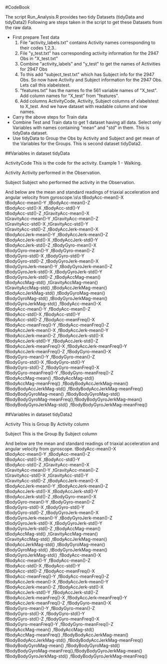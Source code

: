 #CodeBook

The script Run_Analysis.R provides two tidy Datasets (tidyData and tidyData2)
Following are steps taken in the script to get these Datasets from the raw data.

* First prepare Test data
    1. File "activity_labels.txt" contains Activity names corresponding to their codes 1,2,3..
    2. File "y_test.txt" has corresponding activity information for the 2947 Obs in "X_test.txt"
    3. Combine "activity_labels" and "y_test" to get the names of Activities for 2947 Obs
    4. To this add "subject_test.txt" which has Subject info for the 2947 Obs. So now have Activity and Subject information for the 2947 Obs. Lets call this xlabelstest. 
    5. "features.txt" has the names fo the 561 variable names of "X_test". Add column names for "X_test" from "features".
    6. Add columns ActivityCode, Activity, Subject columns of xlabelstest to X_test. And we have dataset with readable column and row names.
* Carry the above steps for Train data
* Combine Test and Train data to get 1 dataset having all data. Select only Variables with names containing "mean" and "std" in them. This is tidyData dataset.
* Use tidyData to Group the Obs by Activity and Subject and get mean of the Variables for the Groups. This is second dataset tidyData2.

##Variables in dataset tidyData

ActivityCode
    This is the code for the activity. Example 1 - Walking.
    
Activity
    Activity performed in the Observation.

Subject
    Subject who performed the activity in the Observation.
    
And below are the mean and standard readings of triaxial acceleration and angular velocity from gyroscope.\s\s
tBodyAcc-mean()-X                             
tBodyAcc-mean()-Y          ,tBodyAcc-mean()-Z              
tBodyAcc-std()-X           ,tBodyAcc-std()-Y               
tBodyAcc-std()-Z           ,tGravityAcc-mean()-X           
tGravityAcc-mean()-Y       ,tGravityAcc-mean()-Z           
tGravityAcc-std()-X        ,tGravityAcc-std()-Y            
tGravityAcc-std()-Z        ,tBodyAccJerk-mean()-X          
tBodyAccJerk-mean()-Y      ,tBodyAccJerk-mean()-Z          
tBodyAccJerk-std()-X       ,tBodyAccJerk-std()-Y           
tBodyAccJerk-std()-Z       ,tBodyGyro-mean()-X             
tBodyGyro-mean()-Y         ,tBodyGyro-mean()-Z             
tBodyGyro-std()-X          ,tBodyGyro-std()-Y              
tBodyGyro-std()-Z          ,tBodyGyroJerk-mean()-X         
tBodyGyroJerk-mean()-Y     ,tBodyGyroJerk-mean()-Z         
tBodyGyroJerk-std()-X      ,tBodyGyroJerk-std()-Y          
tBodyGyroJerk-std()-Z      ,tBodyAccMag-mean()             
tBodyAccMag-std()          ,tGravityAccMag-mean()          
tGravityAccMag-std()       ,tBodyAccJerkMag-mean()         
tBodyAccJerkMag-std()      ,tBodyGyroMag-mean()            
tBodyGyroMag-std()         ,tBodyGyroJerkMag-mean()        
tBodyGyroJerkMag-std()     ,fBodyAcc-mean()-X              
fBodyAcc-mean()-Y          ,fBodyAcc-mean()-Z              
fBodyAcc-std()-X           ,fBodyAcc-std()-Y               
fBodyAcc-std()-Z           ,fBodyAcc-meanFreq()-X          
fBodyAcc-meanFreq()-Y      ,fBodyAcc-meanFreq()-Z          
fBodyAccJerk-mean()-X      ,fBodyAccJerk-mean()-Y          
fBodyAccJerk-mean()-Z      ,fBodyAccJerk-std()-X           
fBodyAccJerk-std()-Y       ,fBodyAccJerk-std()-Z           
fBodyAccJerk-meanFreq()-X  ,fBodyAccJerk-meanFreq()-Y      
fBodyAccJerk-meanFreq()-Z  ,fBodyGyro-mean()-X             
fBodyGyro-mean()-Y         ,fBodyGyro-mean()-Z             
fBodyGyro-std()-X          ,fBodyGyro-std()-Y              
fBodyGyro-std()-Z          ,fBodyGyro-meanFreq()-X         
fBodyGyro-meanFreq()-Y     ,fBodyGyro-meanFreq()-Z         
fBodyAccMag-mean()         ,fBodyAccMag-std()              
fBodyAccMag-meanFreq()     ,fBodyBodyAccJerkMag-mean()     
fBodyBodyAccJerkMag-std()  ,fBodyBodyAccJerkMag-meanFreq() 
fBodyBodyGyroMag-mean()    ,fBodyBodyGyroMag-std()         
fBodyBodyGyroMag-meanFreq(),fBodyBodyGyroJerkMag-mean()    
fBodyBodyGyroJerkMag-std() ,fBodyBodyGyroJerkMag-meanFreq()

##Variables in dataset tidyData2

Activity
    This is Group By Activity column
    
Subject
    This is the Group By Subject column

And below are the mean and standard readings of triaxial acceleration and angular velocity from gyroscope.
tBodyAcc-mean()-X              
tBodyAcc-mean()-Y          ,tBodyAcc-mean()-Z              
tBodyAcc-std()-X           ,tBodyAcc-std()-Y               
tBodyAcc-std()-Z           ,tGravityAcc-mean()-X           
tGravityAcc-mean()-Y       ,tGravityAcc-mean()-Z           
tGravityAcc-std()-X        ,tGravityAcc-std()-Y            
tGravityAcc-std()-Z        ,tBodyAccJerk-mean()-X          
tBodyAccJerk-mean()-Y      ,tBodyAccJerk-mean()-Z          
tBodyAccJerk-std()-X       ,tBodyAccJerk-std()-Y           
tBodyAccJerk-std()-Z       ,tBodyGyro-mean()-X             
tBodyGyro-mean()-Y         ,tBodyGyro-mean()-Z             
tBodyGyro-std()-X          ,tBodyGyro-std()-Y              
tBodyGyro-std()-Z          ,tBodyGyroJerk-mean()-X         
tBodyGyroJerk-mean()-Y     ,tBodyGyroJerk-mean()-Z         
tBodyGyroJerk-std()-X      ,tBodyGyroJerk-std()-Y          
tBodyGyroJerk-std()-Z      ,tBodyAccMag-mean()             
tBodyAccMag-std()          ,tGravityAccMag-mean()          
tGravityAccMag-std()       ,tBodyAccJerkMag-mean()         
tBodyAccJerkMag-std()      ,tBodyGyroMag-mean()            
tBodyGyroMag-std()         ,tBodyGyroJerkMag-mean()        
tBodyGyroJerkMag-std()     ,fBodyAcc-mean()-X              
fBodyAcc-mean()-Y          ,fBodyAcc-mean()-Z              
fBodyAcc-std()-X           ,fBodyAcc-std()-Y               
fBodyAcc-std()-Z           ,fBodyAcc-meanFreq()-X          
fBodyAcc-meanFreq()-Y      ,fBodyAcc-meanFreq()-Z          
fBodyAccJerk-mean()-X      ,fBodyAccJerk-mean()-Y          
fBodyAccJerk-mean()-Z      ,fBodyAccJerk-std()-X           
fBodyAccJerk-std()-Y       ,fBodyAccJerk-std()-Z           
fBodyAccJerk-meanFreq()-X  ,fBodyAccJerk-meanFreq()-Y      
fBodyAccJerk-meanFreq()-Z  ,fBodyGyro-mean()-X             
fBodyGyro-mean()-Y         ,fBodyGyro-mean()-Z             
fBodyGyro-std()-X          ,fBodyGyro-std()-Y              
fBodyGyro-std()-Z          ,fBodyGyro-meanFreq()-X         
fBodyGyro-meanFreq()-Y     ,fBodyGyro-meanFreq()-Z         
fBodyAccMag-mean()         ,fBodyAccMag-std()              
fBodyAccMag-meanFreq()     ,fBodyBodyAccJerkMag-mean()     
fBodyBodyAccJerkMag-std()  ,fBodyBodyAccJerkMag-meanFreq() 
fBodyBodyGyroMag-mean()    ,fBodyBodyGyroMag-std()         
fBodyBodyGyroMag-meanFreq(),fBodyBodyGyroJerkMag-mean()    
fBodyBodyGyroJerkMag-std() ,fBodyBodyGyroJerkMag-meanFreq()
